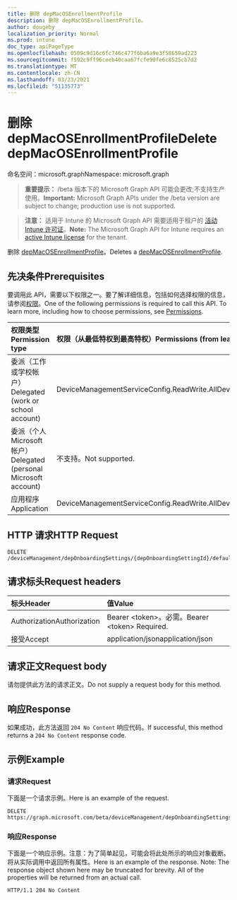```yaml
---
title: 删除 depMacOSEnrollmentProfile
description: 删除 depMacOSEnrollmentProfile。
author: dougeby
localization_priority: Normal
ms.prod: intune
doc_type: apiPageType
ms.openlocfilehash: 0509c9d16c6fc746c477f6ba6a9e3f58659ad223
ms.sourcegitcommit: f592c9ff96ceeb40caa67fcfe90fe6c8525cb7d2
ms.translationtype: MT
ms.contentlocale: zh-CN
ms.lasthandoff: 03/23/2021
ms.locfileid: "51135773"
---
```

# <a name="delete-depmacosenrollmentprofile"></a><span data-ttu-id="bd46e-103">删除 depMacOSEnrollmentProfile</span><span class="sxs-lookup"><span data-stu-id="bd46e-103">Delete depMacOSEnrollmentProfile</span></span>

<span data-ttu-id="bd46e-104">命名空间：microsoft.graph</span><span class="sxs-lookup"><span data-stu-id="bd46e-104">Namespace: microsoft.graph</span></span>

> <span data-ttu-id="bd46e-105">**重要提示：** /beta 版本下的 Microsoft Graph API 可能会更改;不支持生产使用。</span><span class="sxs-lookup"><span data-stu-id="bd46e-105">**Important:** Microsoft Graph APIs under the /beta version are subject to change; production use is not supported.</span></span>

> <span data-ttu-id="bd46e-106">**注意：** 适用于 Intune 的 Microsoft Graph API 需要适用于租户的 [活动 Intune 许可证](https://go.microsoft.com/fwlink/?linkid=839381)。</span><span class="sxs-lookup"><span data-stu-id="bd46e-106">**Note:** The Microsoft Graph API for Intune requires an [active Intune license](https://go.microsoft.com/fwlink/?linkid=839381) for the tenant.</span></span>

<span data-ttu-id="bd46e-107">删除 [depMacOSEnrollmentProfile](../resources/intune-enrollment-depmacosenrollmentprofile.md)。</span><span class="sxs-lookup"><span data-stu-id="bd46e-107">Deletes a [depMacOSEnrollmentProfile](../resources/intune-enrollment-depmacosenrollmentprofile.md).</span></span>

## <a name="prerequisites"></a><span data-ttu-id="bd46e-108">先决条件</span><span class="sxs-lookup"><span data-stu-id="bd46e-108">Prerequisites</span></span>
<span data-ttu-id="bd46e-p101">要调用此 API，需要以下权限之一。要了解详细信息，包括如何选择权限的信息，请参阅[权限](/graph/permissions-reference)。</span><span class="sxs-lookup"><span data-stu-id="bd46e-p101">One of the following permissions is required to call this API. To learn more, including how to choose permissions, see [Permissions](/graph/permissions-reference).</span></span>

|<span data-ttu-id="bd46e-111">权限类型</span><span class="sxs-lookup"><span data-stu-id="bd46e-111">Permission type</span></span>|<span data-ttu-id="bd46e-112">权限（从最低特权到最高特权）</span><span class="sxs-lookup"><span data-stu-id="bd46e-112">Permissions (from least to most privileged)</span></span>|
|:---|:---|
|<span data-ttu-id="bd46e-113">委派（工作或学校帐户）</span><span class="sxs-lookup"><span data-stu-id="bd46e-113">Delegated (work or school account)</span></span>|<span data-ttu-id="bd46e-114">DeviceManagementServiceConfig.ReadWrite.All</span><span class="sxs-lookup"><span data-stu-id="bd46e-114">DeviceManagementServiceConfig.ReadWrite.All</span></span>|
|<span data-ttu-id="bd46e-115">委派（个人 Microsoft 帐户）</span><span class="sxs-lookup"><span data-stu-id="bd46e-115">Delegated (personal Microsoft account)</span></span>|<span data-ttu-id="bd46e-116">不支持。</span><span class="sxs-lookup"><span data-stu-id="bd46e-116">Not supported.</span></span>|
|<span data-ttu-id="bd46e-117">应用程序</span><span class="sxs-lookup"><span data-stu-id="bd46e-117">Application</span></span>|<span data-ttu-id="bd46e-118">DeviceManagementServiceConfig.ReadWrite.All</span><span class="sxs-lookup"><span data-stu-id="bd46e-118">DeviceManagementServiceConfig.ReadWrite.All</span></span>|

## <a name="http-request"></a><span data-ttu-id="bd46e-119">HTTP 请求</span><span class="sxs-lookup"><span data-stu-id="bd46e-119">HTTP Request</span></span>
<!-- {
  "blockType": "ignored"
}
-->
``` http
DELETE /deviceManagement/depOnboardingSettings/{depOnboardingSettingId}/defaultMacOsEnrollmentProfile
```

## <a name="request-headers"></a><span data-ttu-id="bd46e-120">请求标头</span><span class="sxs-lookup"><span data-stu-id="bd46e-120">Request headers</span></span>
|<span data-ttu-id="bd46e-121">标头</span><span class="sxs-lookup"><span data-stu-id="bd46e-121">Header</span></span>|<span data-ttu-id="bd46e-122">值</span><span class="sxs-lookup"><span data-stu-id="bd46e-122">Value</span></span>|
|:---|:---|
|<span data-ttu-id="bd46e-123">Authorization</span><span class="sxs-lookup"><span data-stu-id="bd46e-123">Authorization</span></span>|<span data-ttu-id="bd46e-124">Bearer &lt;token&gt;。必需。</span><span class="sxs-lookup"><span data-stu-id="bd46e-124">Bearer &lt;token&gt; Required.</span></span>|
|<span data-ttu-id="bd46e-125">接受</span><span class="sxs-lookup"><span data-stu-id="bd46e-125">Accept</span></span>|<span data-ttu-id="bd46e-126">application/json</span><span class="sxs-lookup"><span data-stu-id="bd46e-126">application/json</span></span>|

## <a name="request-body"></a><span data-ttu-id="bd46e-127">请求正文</span><span class="sxs-lookup"><span data-stu-id="bd46e-127">Request body</span></span>
<span data-ttu-id="bd46e-128">请勿提供此方法的请求正文。</span><span class="sxs-lookup"><span data-stu-id="bd46e-128">Do not supply a request body for this method.</span></span>

## <a name="response"></a><span data-ttu-id="bd46e-129">响应</span><span class="sxs-lookup"><span data-stu-id="bd46e-129">Response</span></span>
<span data-ttu-id="bd46e-130">如果成功，此方法返回 `204 No Content` 响应代码。</span><span class="sxs-lookup"><span data-stu-id="bd46e-130">If successful, this method returns a `204 No Content` response code.</span></span>

## <a name="example"></a><span data-ttu-id="bd46e-131">示例</span><span class="sxs-lookup"><span data-stu-id="bd46e-131">Example</span></span>

### <a name="request"></a><span data-ttu-id="bd46e-132">请求</span><span class="sxs-lookup"><span data-stu-id="bd46e-132">Request</span></span>
<span data-ttu-id="bd46e-133">下面是一个请求示例。</span><span class="sxs-lookup"><span data-stu-id="bd46e-133">Here is an example of the request.</span></span>
``` http
DELETE https://graph.microsoft.com/beta/deviceManagement/depOnboardingSettings/{depOnboardingSettingId}/defaultMacOsEnrollmentProfile
```

### <a name="response"></a><span data-ttu-id="bd46e-134">响应</span><span class="sxs-lookup"><span data-stu-id="bd46e-134">Response</span></span>
<span data-ttu-id="bd46e-p102">下面是一个响应示例。注意：为了简单起见，可能会将此处所示的响应对象截断。将从实际调用中返回所有属性。</span><span class="sxs-lookup"><span data-stu-id="bd46e-p102">Here is an example of the response. Note: The response object shown here may be truncated for brevity. All of the properties will be returned from an actual call.</span></span>
``` http
HTTP/1.1 204 No Content
```




